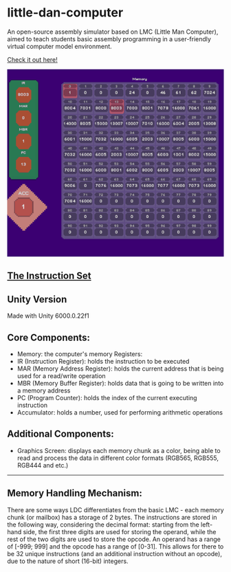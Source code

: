 # little-dan-computer
An open-source assembly simulator based on LMC (Little Man Computer), aimed to teach students basic assembly programming in a user-friendly virtual computer model environment.

[Check it out here!](https://danqzq.itch.io/little-dan-computer)

![](https://github.com/danqzq/little-dan-computer/blob/main/ldc.gif)

## [The Instruction Set](https://ldc.danqzq.games/instruction-set/)

## Unity Version
Made with Unity 6000.0.22f1

## Core Components:
- Memory: the computer's memory
Registers:
- IR (Instruction Register): holds the instruction to be executed
- MAR (Memory Address Register): holds the current address that is being used for a read/write operation
- MBR (Memory Buffer Register): holds data that is going to be written into a memory address
- PC (Program Counter): holds the index of the current executing instruction
- Accumulator: holds a number, used for performing arithmetic operations
## Additional Components:
- Graphics Screen: displays each memory chunk as a color, being able to read and process the data in different color formats (RGB565, RGB555, RGB444 and etc.)

---
## Memory Handling Mechanism:
There are some ways LDC differentiates from the basic LMC - each memory chunk (or mailbox) has a storage of 2 bytes. The instructions are stored in the following way, considering the decimal format: starting from the left-hand side, the first three digits are used for storing the operand, while the rest of the two digits are used to store the opcode. An operand has a range of [-999; 999] and the opcode has a range of [0-31]. This allows for there to be 32 unique instructions (and an additional instruction without an opcode), due to the nature of short (16-bit) integers.


